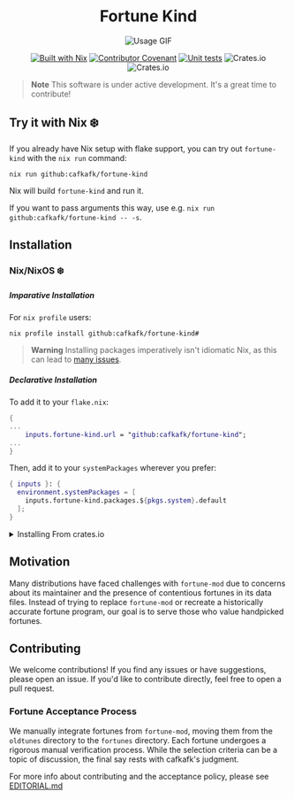 <div align="center">

# Fortune Kind

![Usage GIF](out.gif)

[![Built with Nix](https://img.shields.io/badge/Built_With-Nix-5277C3.svg?logo=nixos&labelColor=73C3D5)](https://nixos.org)
[![Contributor Covenant](https://img.shields.io/badge/Contributor%20Covenant-2.1-4baaaa.svg)](CODE_OF_CONDUCT.md)
[![Unit tests](https://github.com/eza-community/eza/actions/workflows/unit-tests.yml/badge.svg)](https://github.com/eza-community/eza/actions/workflows/unit-tests.yml)
![Crates.io](https://img.shields.io/crates/v/fortune-kind?link=https%3A%2F%2Fcrates.io%2Fcrates%2Feza)
![Crates.io](https://img.shields.io/crates/l/fortune-kind?link=https%3A%2F%2Fgithub.com%2Fcafkafk%2Feza%2Fblob%2Fmain%2FLICENCE)

</div>

> **Note** 
> This software is under active development. It's a great time to contribute!

## Try it with Nix ❄️

If you already have Nix setup with flake support, you can try out `fortune-kind` with the `nix run` command:

    nix run github:cafkafk/fortune-kind

Nix will build `fortune-kind` and run it.

If you want to pass arguments this way, use e.g. `nix run github:cafkafk/fortune-kind -- -s`.

## Installation

### Nix/NixOS ❄️

##### **Imparative Installation**

For `nix profile` users:

```shell
nix profile install github:cafkafk/fortune-kind#
```

> **Warning**
> Installing packages imperatively isn't idiomatic Nix, as this can lead to [many issues](https://stop-using-nix-env.privatevoid.net/).


##### **Declarative Installation**

To add it to your `flake.nix`:

```nix
{
...
    inputs.fortune-kind.url = "github:cafkafk/fortune-kind";
...
}
```

Then, add it to your `systemPackages` wherever you prefer:

```nix
{ inputs }: {
  environment.systemPackages = [
    inputs.fortune-kind.packages.${pkgs.system}.default
  ];
}
```

<details>
    <summary> Installing From crates.io </summary>

> **Important**
> Installing from crates.io won't set a `FORTUNE_DIR`

To install the crate:

```cargo install fortune-kind```

</details>

## Motivation

Many distributions have faced challenges with `fortune-mod` due to concerns
about its maintainer and the presence of contentious fortunes in its data
files. Instead of trying to replace `fortune-mod` or recreate a historically
accurate fortune program, our goal is to serve those who value handpicked fortunes.

## Contributing

We welcome contributions! If you find any issues or have suggestions, please
open an issue. If you'd like to contribute directly, feel free to open a pull
request.

### Fortune Acceptance Process

We manually integrate fortunes from `fortune-mod`, moving them from the
`oldtunes` directory to the `fortunes` directory. Each fortune undergoes a
rigorous manual verification process. While the selection criteria can be a
topic of discussion, the final say rests with cafkafk's judgment.

For more info about contributing and the acceptance policy, please see
[EDITORIAL.md](https://github.com/cafkafk/fortune-kind/blob/main/EDITORIAL.md)
